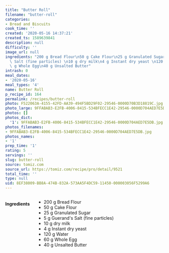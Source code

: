 ```yaml
---
title: "Butter Roll"
filename: "butter-roll"
categories:
- Bread and Biscuits
cook_time: ''
created: '2020-05-16 14:37:21'
created_ts: 1589639841
description: null
difficulty: ''
image_url: null
ingredients: "200 g Bread Flour\n50 g Cake Flour\n25 g Granulated Sugar\n5 g Guerand's\
  \ Salt (fine particles) \n10 g dry milk\n4 g Instant dry yeast \n120 g Water\n60\
  \ g Whole Egg\n40 g Unsalted Butter"
intrash: 0
meal_dates:
- '2020-05-16'
meal_types: '4'
name: Butter Roll
p_recipe_id: 164
permalink: /recipes/butter-roll
photo: F522063A-4155-42FD-AA39-494F5BD29F02-29546-0000D70B3D18819C.jpg
photo_large: 9FFABAB3-E2FB-4006-8415-534BFECC1E42-29546-0000D704AED7E5DB.jpg
photos: []
photos_dict:
  '1': 9FFABAB3-E2FB-4006-8415-534BFECC1E42-29546-0000D704AED7E5DB.jpg
photos_filenames:
- 9FFABAB3-E2FB-4006-8415-534BFECC1E42-29546-0000D704AED7E5DB.jpg
photos_names:
- '1'
prep_time: '1'
rating: 5
servings: ''
slug: butter-roll
source: tomiz.com
source_url: https://tomiz.com/recipe/pro/detail/9521
total_time: ''
type: null
uid: 8EF38009-BB8A-474B-832A-573AA5F4DC59-11450-000003056F5299A6
---
```

<div class="large-8 medium-7 columns" id="writeup">	</div><!-- #writeup -->
</div><!-- #row-one -->
<div class="row" id="row-two">	<div class="medium-4 small-5 columns"><h4 id="ingredients">Ingredients</h4><div class="box box-ingredients content"><ul>
<li>200 g Bread Flour</li>
<li>50 g Cake Flour</li>
<li>25 g Granulated Sugar</li>
<li>5 g Guerand's Salt (fine particles)</li>
<li>10 g dry milk</li>
<li>4 g Instant dry yeast</li>
<li>120 g Water</li>
<li>60 g Whole Egg</li>
<li>40 g Unsalted Butter</li>
</ul>
</div>	</div>	<div class="medium-6 small-7 columns">	</div>	<div class="medium-2 columns" id="photo-sidebar">